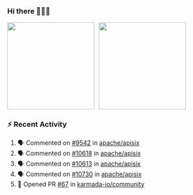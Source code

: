 ### Hi there 👋👋👋

<div style="display: flex; gap: 10px;">
  <img height="200px" src="https://github-readme-stats.vercel.app/api?username=Vacant2333&show_icons=true&theme=flag-india&count_private=true&hide_rank=true&include_all_commits=true">
  <img height="200px" src="https://github-readme-stats.vercel.app/api/top-langs/?username=Vacant2333&layout=donut">
</div>

### :zap: Recent Activity

<!--START_SECTION:activity-->
1. 🗣 Commented on [#9542](https://github.com/apache/apisix/issues/9542#issuecomment-1873696505) in [apache/apisix](https://github.com/apache/apisix)
2. 🗣 Commented on [#10618](https://github.com/apache/apisix/issues/10618#issuecomment-1873651091) in [apache/apisix](https://github.com/apache/apisix)
3. 🗣 Commented on [#10613](https://github.com/apache/apisix/pull/10613#issuecomment-1871664932) in [apache/apisix](https://github.com/apache/apisix)
4. 🗣 Commented on [#10730](https://github.com/apache/apisix/issues/10730#issuecomment-1871258115) in [apache/apisix](https://github.com/apache/apisix)
5. 💪 Opened PR [#67](https://github.com/karmada-io/community/pull/67) in [karmada-io/community](https://github.com/karmada-io/community)
<!--END_SECTION:activity-->
